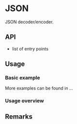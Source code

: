 # JSON

JSON decoder/encoder.

## API

- list of entry points

## Usage

### Basic example

More examples can be found in ...

### Usage overview

## Remarks
